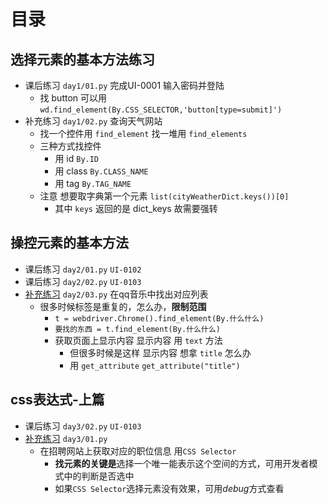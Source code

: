 # 目录
## 选择元素的基本方法练习
- 课后练习 `day1/01.py` 完成UI-0001 输入密码并登陆
   -  找 button 可以用 `wd.find_element(By.CSS_SELECTOR,'button[type=submit]')`
- 补充练习 `day1/02.py` 查询天气网站
  - 找一个控件用 `find_element` 找一堆用 `find_elements`
  - 三种方式找控件
    - 用 id `By.ID`
    - 用 class `By.CLASS_NAME`
    - 用 tag `By.TAG_NAME`
  - 注意 想要取字典第一个元素 `list(cityWeatherDict.keys())[0]`
    - 其中 `keys` 返回的是 dict_keys 故需要强转
## 操控元素的基本方法
- 课后练习 `day2/01.py` `UI-0102`
- 课后练习 `day2/02.py` `UI-0103`
- [补充练习](http://v3.byhy.net/prac/pri546/selenium/0010a1/) `day2/03.py` 在qq音乐中找出对应列表
  - 很多时候标签是重复的，怎么办，**限制范围**
    - `t = webdriver.Chrome().find_element(By.什么什么)`
    - `要找的东西 = t.find_element(By.什么什么)`
    - 获取页面上显示内容 <a>显示内容</a> 用 `text` 方法
      - 但很多时候是这样 <a title='想获取内容'>显示内容</a> 想拿 `title` 怎么办
      - 用 `get_attribute` `get_attribute("title")`
## css表达式-上篇
- 课后练习 `day3/02.py` `UI-0103`
- [补充练习](http://v3.byhy.net/prac/pri546/selenium/0032f3/) `day3/01.py`
  - 在招聘网站上获取对应的职位信息 用`CSS Selector`
    - **找元素的关键是**选择一个唯一能表示这个空间的方式，可用开发者模式中的判断是否选中
    - 如果`CSS Selector`选择元素没有效果，可用*debug*方式查看